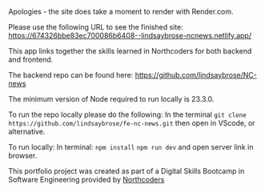 Apologies - the site does take a moment to render with Render.com.

Please use the following URL to see the finished site: https://674326bbe83ec700086b6408--lindsaybrose-ncnews.netlify.app/

This app links together the skills learned in Northcoders for both backend and frontend. 

The backend repo can be found here: https://github.com/lindsaybrose/NC-news

The minimum version of Node required to run locally is 23.3.0.

To run the repo locally please do the following:
In the terminal `git clone https://github.com/lindsaybrose/fe-nc-news.git` then open in VScode, or alternative. 

To run locally:
In terminal:
`npm install`
`npm run dev` and open server link in browser.

This portfolio project was created as part of a Digital Skills Bootcamp in Software Engineering provided by [Northcoders](https://northcoders.com/)
